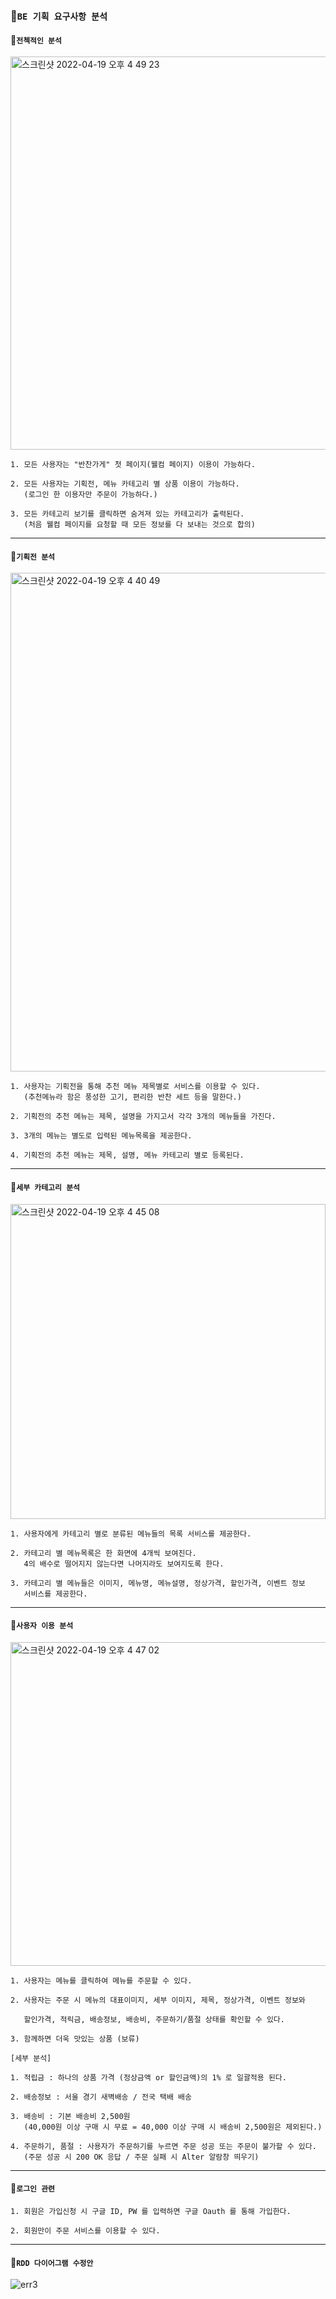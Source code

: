 ### 📝`BE 기획 요구사항 분석`

#### 📝`전첵적인 분석`
<img width="629" alt="스크린샷 2022-04-19 오후 4 49 23" src="https://user-images.githubusercontent.com/79444040/163952802-f91b7ce6-10f0-4eaa-b42e-9e9be962a959.png">

```text
1. 모든 사용자는 "반찬가게" 첫 페이지(웰컴 페이지) 이용이 가능하다.

2. 모든 사용자는 기획전, 메뉴 카테고리 별 상품 이용이 가능하다. 
   (로그인 한 이용자만 주문이 가능하다.)
   
3. 모든 카테고리 보기를 클릭하면 숨겨져 있는 카테고리가 출력된다.
   (처음 웰컴 페이지를 요청할 때 모든 정보를 다 보내는 것으로 합의)
```
---
#### 📝`기획전 분석`
<img width="798" alt="스크린샷 2022-04-19 오후 4 40 49" src="https://user-images.githubusercontent.com/79444040/163951392-87a5e271-a584-4cb6-8a6a-cec2f523c9ec.png">

```text
1. 사용자는 기획전을 통해 추천 메뉴 제목별로 서비스를 이용할 수 있다.
   (추천메뉴라 함은 풍성한 고기, 편리한 반찬 세트 등을 말한다.)
   
2. 기획전의 추천 메뉴는 제목, 설명을 가지고서 각각 3개의 메뉴들을 가진다.

3. 3개의 메뉴는 별도로 입력된 메뉴목록을 제공한다.

4. 기획전의 추천 메뉴는 제목, 설명, 메뉴 카테고리 별로 등록된다.
```
---
#### 📝`세부 카테고리 분석`
<img width="504" alt="스크린샷 2022-04-19 오후 4 45 08" src="https://user-images.githubusercontent.com/79444040/163952089-3a9d0ed0-d1ea-4fcc-ac82-2880b061535a.png">

```text
1. 사용자에게 카테고리 별로 분류된 메뉴들의 목록 서비스를 제공한다.

2. 카테고리 별 메뉴목록은 한 화면에 4개씩 보여진다.
   4의 배수로 떨어지지 않는다면 나머지라도 보여지도록 한다.

3. 카테고리 별 메뉴들은 이미지, 메뉴명, 메뉴설명, 정상가격, 할인가격, 이벤트 정보 
   서비스를 제공한다.
```
---
#### 📝`사용자 이용 분석`
<img width="518" alt="스크린샷 2022-04-19 오후 4 47 02" src="https://user-images.githubusercontent.com/79444040/163952411-60b58af5-c991-4d80-a69e-2f931fcdb0a6.png">

```text
1. 사용자는 메뉴를 클릭하여 메뉴를 주문할 수 있다.

2. 사용자는 주문 시 메뉴의 대표이미지, 세부 이미지, 제목, 정상가격, 이벤트 정보와
 
   할인가격, 적릭금, 배송정보, 배송비, 주문하기/품절 상태를 확인할 수 있다.
   
3. 함께하면 더욱 맛있는 상품 (보류)
```

```text
[세부 분석]

1. 적립금 : 하나의 상품 가격 (정상금액 or 할인금액)의 1% 로 일괄적용 된다.

2. 배송정보 : 서울 경기 새벽배송 / 전국 택배 배송
 
3. 배송비 : 기본 배송비 2,500원 
   (40,000원 이상 구매 시 무료 = 40,000 이상 구매 시 배송비 2,500원은 제외된다.)
   
4. 주문하기, 품절 : 사용자가 주문하기를 누르면 주문 성공 또는 주문이 불가할 수 있다.
   (주문 성공 시 200 OK 응답 / 주문 실패 시 Alter 알람창 띄우기) 
```
---
#### 🔑`로그인 관련`

```text
1. 회원은 가입신청 시 구글 ID, PW 를 입력하면 구글 Oauth 를 통해 가입한다.

2. 회원만이 주문 서비스를 이용할 수 있다.
```
---
#### 📝`RDD 다이어그램 수정안`

![err3](https://user-images.githubusercontent.com/96989782/164599578-da119065-2194-4b8c-94b3-01e8d2f4ffee.PNG)
